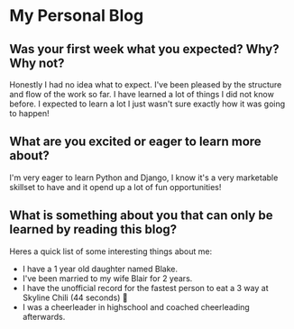 # My Personal Blog

## Was your first week what you expected? Why? Why not?
Honestly I had no idea what to expect. I've been pleased by the structure and flow of the work so far. I have learned a lot of things I did not know before. I expected to learn a lot I just wasn't sure exactly how it was going to happen!

## What are you excited or eager to learn more about?
I'm very eager to learn Python and Django, I know it's a very marketable skillset to have and it opend up a lot of fun opportunities!

## What is something about you that can only be learned by reading this blog?
Heres a quick list of some interesting things about me:
* I have a 1 year old daughter named Blake.
* I've been married to my wife Blair for 2 years.
* I have the unofficial record for the fastest person to eat a 3 way at Skyline Chili (44 seconds) :muscle:
* I was a cheerleader in highschool and coached cheerleading afterwards.
